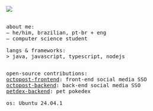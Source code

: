 
<img src="https://github.com/user-attachments/assets/ecb12943-ae65-4de9-87ad-51de459f83c7" align="left"> </img>

<samp>
 <br>
 <br>
 <br>
about me: <br>
    &ndash; he/him, brazilian, pt-br + eng <br>
    &ndash; computer science student <br> <br>
langs & frameworks: <br>
> java, javascript, typescript, nodejs <br> <br>

open-source contributions: <br>
[octopost-frontend](https://github.com/devhatt/octopost): front-end social media SSO <br>
[octopost-backend](https://github.com/devhatt/octopost-backend): back-end social media SSO<br>
[petdex-backend](https://github.com/devhatt/pet-dex-backend): pet pokedex<br> <br>
os: Ubuntu 24.04.1
</samp>
